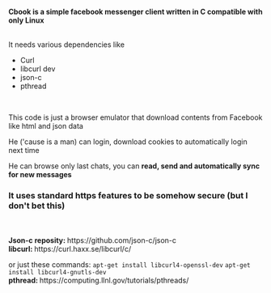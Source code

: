 <b>Cbook is a simple facebook messenger client written in C compatible with only Linux</b>
<br>
<br>
<p>It needs various dependencies like<br><ul><li>Curl</li><li>libcurl dev</li><li>json-c</li><li>pthread</li></ul>
<br>
<p>This code is just a browser emulator that download contents from Facebook like html and json data</p>
<p>He ('cause is a man) can login, download cookies to automatically login next time</p>
<p>He can browse only last chats, you can <b>read, send and automatically sync for new messages</b>
<h3>It uses standard https features to be somehow secure (but I don't bet this)</h3>
<br>
<br>
<b>Json-c reposity: </b>https://github.com/json-c/json-c
<br>
<b>libcurl: </b>https://curl.haxx.se/libcurl/c/   <p>or just these commands: <code>apt-get install libcurl4-openssl-dev</code>   <code>apt-get install libcurl4-gnutls-dev</code>
<br>
<b>pthread: </b>https://computing.llnl.gov/tutorials/pthreads/
<br>
